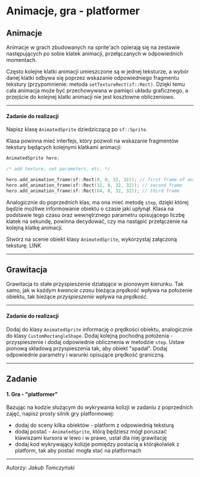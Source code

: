Animacje, gra - platformer
=============

Animacje
-------------------------------------------
Animacje w grach zbudowanych na sprite'ach opierają się na zestawie następujących po sobie klatek animacji, przełączanych w odpowiednich momentach.

Często kolejne klatki animacji umieszczone są w jednej teksturze, a wybór danej klatki odbywa się poprzez wskazanie odpowiedniego fragmentu tekstury (przypomnienie: metoda `setTextureRect(sf::Rect)`. Dzięki temu cała animacja może być przechowywana w pamięci układu graficznego, a przejście do kolejnej klatki animacji nie jest kosztowne obliczeniowo.

---
#### Zadanie do realizacji

Napisz klasę `AnimatedSprite` dziedziczącą po `sf::Sprite`.

Klasa powinna mieć interfejs, który pozwoli na wskazanie fragmentów tekstury będących kolejnymi klatkami animacji:

```cpp
AnimatedSprite hero;

/* add texture, set parameters, etc. */

hero.add_animation_frame(sf::Rect(0, 0, 32, 32)); // first frame of animation
hero.add_animation_frame(sf::Rect(32, 0, 32, 32)); // second frame
hero.add_animation_frame(sf::Rect(64, 0, 32, 32)); // third frame
```

 Analogicznie do poprzednich klas, ma ona mieć metodę `step`, dzięki której będzie możliwe informowanie obiektu o czasie jaki upłynął. Klasa na podstawie tego czasu oraz wewnętrznego parametru opisującego liczbę klatek na sekundę, powinna decydować, czy ma nastąpić przełączenie na kolejną klatkę animacji.
 
 Stwórz na scenie obiekt klasy `AnimatedSprite`, wykorzystaj załączoną teksturę: LINK

---

Grawitacja
-------------------------------------------

Grawitacja to stałe przyspieszenie działające w pionowym kierunku. Tak samo, jak w każdym *kwancie czasu* bieżąca *prędkość* wpływa na położenie obiektu, tak bieżące *przyspieszenie* wpływa na *prędkość*.

---
#### Zadanie do realizacji

Dodaj do klasy `AnimatedSprite` informację o prędkości obiektu, analogicznie do klasy `CustomRectangleShape`.
Dodaj kolejną pochodną położenia - przyspieszenie i dodaj odpowiednie oblicznenia w metodzie `step`. Ustaw pionową składową przyspieszenia tak, aby obiekt "spadał". Dodaj odpowiednie parametry i warunki opisujące prędkość graniczną.

---

Zadanie
-----------
#### 1. Gra - "platformer"

Bazując na kodzie służącym do wykrywania kolizji w zadaniu z poprzednich zajęć, napisz prosty silnik gry platformowej:

* dodaj do sceny kilka obiektów - platform z odpowiednią teksturą
* dodaj postać - `AnimatedSprite`, którą będziesz mógł poruszać klawiszami kursora w lewo i w prawo, ustal dla niej grawitację
* dodaj kod wykrywający kolizje pomiędzy postacią a którąkolwiek z platform, tak aby postać mogła stać na platformach

***
Autorzy: *Jakub Tomczyński*
